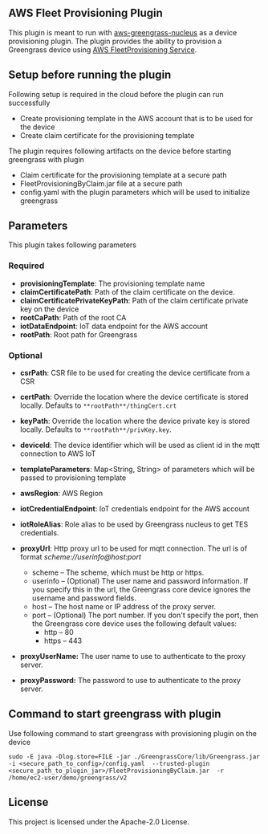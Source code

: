 ## AWS Fleet Provisioning Plugin

This plugin is meant to run with [aws-greengrass-nucleus](https://github.com/aws-greengrass/aws-greengrass-nucleus) 
as a device provisioning plugin. The plugin provides the ability to provision a Greengrass device using 
[AWS FleetProvisioning Service](https://docs.aws.amazon.com/iot/latest/developerguide/provision-wo-cert.html). 

## Setup before running the plugin
Following setup is required in the cloud before the plugin can run successfully
- Create provisioning template in the AWS account that is to be used for the device
- Create claim certificate for the provisioning template

The plugin requires following artifacts on the device before starting greengrass with plugin
- Claim certificate for the provisioning template at a secure path
- FleetProvisioningByClaim.jar file at a secure path
- config.yaml with the plugin parameters which will be used to initialize greengrass

## Parameters
This plugin takes following parameters

### Required
- **provisioningTemplate**: The provisioning template name
- **claimCertificatePath**: Path of the claim certificate on the device.
- **claimCertificatePrivateKeyPath**: Path of the claim certificate private key on the device
- **rootCaPath**: Path of the root CA
- **iotDataEndpoint**: IoT data endpoint for the AWS account
- **rootPath**: Root path for Greengrass

### Optional
- **csrPath**: CSR file to be used for creating the device certificate from a CSR
- **certPath**: Override the location where the device certificate is stored locally. Defaults to `**rootPath**/thingCert.crt`
- **keyPath**: Override the location where the device private key is stored locally. Defaults to `**rootPath**/privKey.key`.
- **deviceId**: The device identifier which will be used as client id in the mqtt connection to AWS IoT
- **templateParameters**: Map<String, String> of parameters which will be passed to provisioning template 
- **awsRegion**: AWS Region
- **iotCredentialEndpoint**: IoT credentials endpoint for the AWS account
- **iotRoleAlias**: Role alias to be used by Greengrass nucleus to get TES credentials.
- **proxyUrl**: Http proxy url to be used for mqtt connection. The url is of format
  *scheme://userinfo@host:port* 
    - scheme – The scheme, which must be http or https.
    - userinfo – (Optional) The user name and password information. If you specify this in the url, the Greengrass core device ignores the username and password fields.
    - host – The host name or IP address of the proxy server.
    - port – (Optional) The port number. If you don't specify the port, then the Greengrass core device uses the following default values:
        - http – 80
        - https – 443
    
- **proxyUserName:** The user name to use to authenticate to the proxy server.
- **proxyPassword:** The password to use to authenticate to the proxy server.

## Command to start greengrass with plugin

Use following command to start greengrass with provisioning plugin on the device

`sudo -E java -Dlog.store=FILE -jar ./GreengrassCore/lib/Greengrass.jar 
-i <secure_path_to_config>/config.yaml 
--trusted-plugin <secure_path_to_plugin_jar>/FleetProvisioningByClaim.jar 
-r /home/ec2-user/demo/greengrass/v2`


## License
This project is licensed under the Apache-2.0 License.

